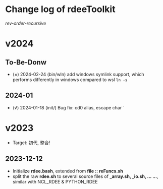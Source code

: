 # Change log of rdeeToolkit


*rev-order-recursive*

# v2024
## To-Be-Donw
+ (×) 2024-02-24  (bin/wln) add windows symlink support, which performs differently in windows compared to wsl `ln -s` 

## 2024-01
+ (√) 2024-01-18   (init/) Bug fix: cd0 alias, escape char \`

# v2023
+ Target: 初代, 整合!
## 2023-12-12
+ Initialize **rdee.bash**, extended from **file :: reFuncs.sh**
+ split the raw **rdee.sh** to several source files of **\_array.sh, \_io.sh, ... ...**, similar with NCL_RDEE & PYTHON_RDEE

